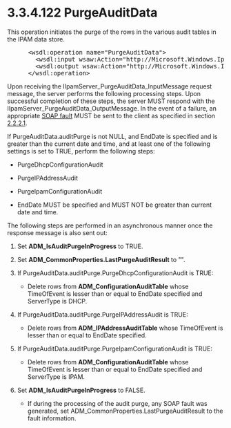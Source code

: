 <html dir="LTR" xmlns:mshelp="http://msdn.microsoft.com/mshelp" xmlns:ddue="http://ddue.schemas.microsoft.com/authoring/2003/5" xmlns:xlink="http://www.w3.org/1999/xlink" xmlns:tool="http://www.microsoft.com/tooltip">
 <body>
 <div id="header">
 <h1 class="heading">3.3.4.122 PurgeAuditData</h1>
 </div>
 <div id="mainSection">
 <div id="mainBody">
 <div id="allHistory" class="saveHistory"></div>
 <div id="sectionSection0" class="section" name="collapseableSection">
 

<p>This operation initiates the purge of the rows in the
various audit tables in the IPAM data store.</p>

<dl>
<dd>
<div><pre> &lt;wsdl:operation name=&quot;PurgeAuditData&quot;&gt;
   &lt;wsdl:input wsaw:Action=&quot;http://Microsoft.Windows.Ipam/IIpamServer/PurgeAuditData&quot; message=&quot;ipam:IIpamServer_PurgeAuditData_InputMessage&quot; /&gt;
   &lt;wsdl:output wsaw:Action=&quot;http://Microsoft.Windows.Ipam/IIpamServer/PurgeAuditDataResponse&quot; message=&quot;ipam:IIpamServer_PurgeAuditData_OutputMessage&quot; /&gt;
 &lt;/wsdl:operation&gt;
</pre></div>
</dd></dl>

<p>Upon receiving the IIpamServer_PurgeAuditData_InputMessage
request message, the server performs the following processing steps. Upon
successful completion of these steps, the server MUST respond with the
IIpamServer_PurgeAuditData_OutputMessage. In the event of a failure, an
appropriate <a href="21b4a631-8f28-420f-822f-c5f879d5046e.md#gt_ec8728a8-1a75-426f-8767-aa1932c7c19f">SOAP fault</a>
MUST be sent to the client as specified in section <a href="a90ad88d-2468-4ac1-bbb9-8f921d15bbc8.md">2.2.2.1</a>.</p>

<p>If PurgeAuditData.auditPurge is not NULL, and EndDate is
specified and is greater than the current date and time, and at least one of
the following settings is set to TRUE, perform the following steps:</p>

<ul><li><p><span><span> 
</span></span>PurgeDhcpConfigurationAudit</p>

</li><li><p><span><span> 
</span></span>PurgeIPAddressAudit</p>

</li><li><p><span><span> 
</span></span>PurgeIpamConfigurationAudit</p>

</li><li><p><span><span> 
</span></span>EndDate MUST be specified and MUST NOT be greater than current
date and time.</p>

</li></ul><p>The following steps are performed in an asynchronous manner
once the response message is also sent out:</p>

<ol><li><p><span> 
</span>Set <b>ADM_IsAuditPurgeInProgress</b> to TRUE.</p>

</li><li><p><span> 
</span>Set <b>ADM_CommonProperties.LastPurgeAuditResult</b> to &quot;&quot;.</p>

</li><li><p><span> 
</span>If PurgeAuditData.auditPurge.PurgeDhcpConfigurationAudit is TRUE: </p>

<ul><li><p><span><span> 
</span></span>Delete rows from <b>ADM_ConfigurationAuditTable</b> whose
TimeOfEvent is lesser than or equal to EndDate specified and ServerType is
DHCP.</p>

</li></ul></li><li><p><span> 
</span>If PurgeAuditData.auditPurge.PurgeIPAddressAudit is TRUE:</p>

<ul><li><p><span><span> 
</span></span>Delete rows from <b>ADM_IPAddressAuditTable</b> whose TimeOfEvent
is lesser than or equal to EndDate specified.</p>

</li></ul></li><li><p><span> 
</span>If PurgeAuditData.auditPurge.PurgeIpamConfigurationAudit is TRUE: </p>

<ul><li><p><span><span> 
</span></span>Delete rows from <b>ADM_ConfigurationAuditTable</b> whose
TimeOfEvent is lesser than or equal to EndDate specified and ServerType is
IPAM.</p>

</li></ul></li><li><p><span> 
</span>Set <b>ADM_IsAuditPurgeInProgress</b> to FALSE.</p>

<ul><li><p><span><span> 
</span></span>If during the processing of the audit purge, any SOAP fault was
generated, set ADM_CommonProperties.LastPurgeAuditResult to the fault
information.</p>

</li></ul></li></ol>
 </div>
 </div>
 </div>
 </body>
</html>
